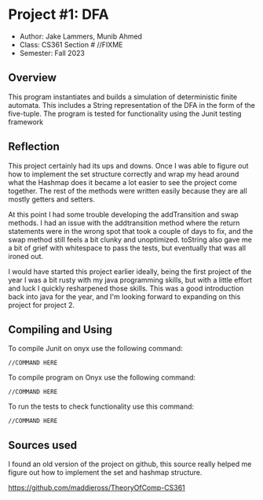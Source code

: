 # Project #1: DFA

* Author: Jake Lammers, Munib Ahmed
* Class: CS361 Section # //FIXME
* Semester: Fall 2023

## Overview

This program instantiates and builds a simulation of deterministic finite automata. This includes a String 
representation of the DFA in the form of the five-tuple. The program is tested for functionality using the Junit testing 
framework

## Reflection

This project certainly had its ups and downs. Once I was able to figure out how to implement the set structure correctly
and wrap my head around what the Hashmap does it became a lot easier to see the project come together. 
The rest of the methods were written easily because they are all mostly getters and setters.

At this point I had some trouble developing the addTransition and swap methods. I had an issue with the addtransition 
method where the return statements were in the wrong spot that took a couple of days to fix, and the swap method still 
feels a bit clunky and unoptimized. toString also gave me a bit of grief with whitespace to pass the tests, but eventually 
that was all ironed out.

I would have started this project earlier ideally, being the first project of the year I was a bit rusty with my java
programming skills, but with a little effort and luck I quickly resharpened those skills. This was a good introduction 
back into java for the year, and I'm looking forward to expanding on this project for project 2.

## Compiling and Using
To compile Junit on onyx use the following command:

    //COMMAND HERE

To compile program on Onyx use the following command:

    //COMMAND HERE

To run the tests to check functionality use this command:

    //COMMAND HERE

## Sources used

I found an old version of the project on github, this source really helped me figure out how to implement the set and 
hashmap structure.

https://github.com/maddieross/TheoryOfComp-CS361
